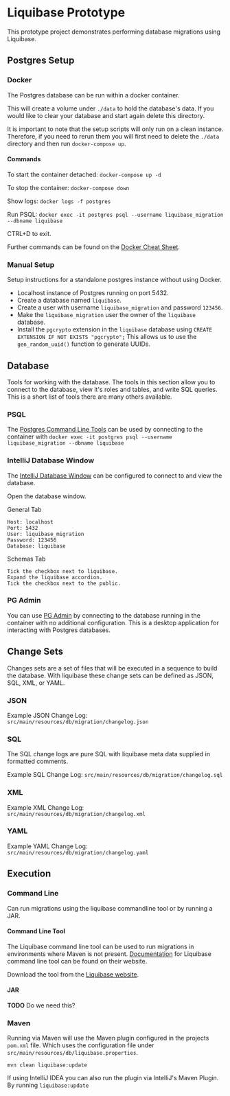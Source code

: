 # Liquibase Prototype
This prototype project demonstrates performing database migrations using Liquibase. 

## Postgres Setup

### Docker
The Postgres database can be run within a docker container.

This will create a volume under `./data` to hold the database's data. If you would like to clear your database and 
start again delete this directory.

It is important to note that the setup scripts will only run on a clean instance. Therefore, if you need to rerun them
you will first need to delete the `./data` directory and then run `docker-compose up`.

#### Commands
To start the container detached:
`docker-compose up -d`

To stop the container:
`docker-compose down`

Show logs:
`docker logs -f postgres`

Run PSQL:
`docker exec -it postgres psql --username liquibase_migration --dbname liquibase`

CTRL+D to exit.

Further commands can be found on the [Docker Cheat Sheet](https://www.saltycrane.com/blog/2017/08/docker-cheat-sheet/).

### Manual Setup
Setup instructions for a standalone postgres instance without using Docker.

* Localhost instance of Postgres running on port 5432. 
* Create a database named `liquibase`.
* Create a user with username `liquibase_migration` and password `123456`.
* Make the `liquibase_migration` user the owner of the `liquibase` database.
* Install the `pgcrypto` extension in the `liquibase` database using `CREATE EXTENSION IF NOT EXISTS "pgcrypto";` This 
allows us to use the `gen_random_uuid()` function to generate UUIDs.

## Database
Tools for working with the database. The tools in this section allow you to connect to the database, 
view it's roles and tables, and write SQL queries. This is a short list of tools there are many others 
available.

### PSQL
The [Postgres Command Line Tools](https://www.postgresql.org/docs/9.3/app-psql.html) can be used by 
connecting to the container with `docker exec -it postgres psql --username liquibase_migration --dbname liquibase`

### IntelliJ Database Window
The [IntelliJ Database Window](https://www.jetbrains.com/help/idea/database-tool-window.html) can be 
configured to connect to and view the database.

Open the database window.

General Tab
```
Host: localhost
Port: 5432
User: liquibase_migration
Password: 123456
Database: liquibase
```

Schemas Tab
```
Tick the checkbox next to liquibase.
Expand the liquibase accordion.
Tick the checkbox next to the public.
```

### PG Admin
You can use [PG Admin](https://www.pgadmin.org/download/) by connecting to the database running in the container
with no additional configuration. This is a desktop application for interacting with Postgres databases.

## Change Sets
Changes sets are a set of files that will be executed in a sequence to build the database. With 
liquibase these change sets can be defined as JSON, SQL, XML, or YAML.

### JSON
Example JSON Change Log: `src/main/resources/db/migration/changelog.json`

### SQL
The SQL change logs are pure SQL with liquibase meta data supplied in formatted comments.

Example SQL Change Log: `src/main/resources/db/migration/changelog.sql`

### XML
Example XML Change Log: `src/main/resources/db/migration/changelog.xml`

### YAML
Example YAML Change Log: `src/main/resources/db/migration/changelog.yaml`

## Execution

### Command Line
Can run migrations using the liquibase commandline tool or by running a JAR.

#### Command Line Tool
The Liquibase command line tool can be used to run migrations in environments where Maven is not present.
[Documentation](http://www.liquibase.org/documentation/command_line.html) for Liquibase command line tool can be found 
on their website.

Download the tool from the [Liquibase website](https://download.liquibase.org/).

#### JAR
__TODO__ 
Do we need this?

### Maven
Running via Maven will use the Maven plugin configured in the projects `pom.xml` file. Which uses the configuration
file under `src/main/resources/db/liquibase.properties`.

`mvn clean liquibase:update`

If using IntelliJ IDEA you can also run the plugin via IntelliJ's Maven Plugin. By running `liquibase:update`
